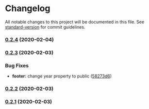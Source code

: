 # Changelog

All notable changes to this project will be documented in this file. See [standard-version](https://github.com/conventional-changelog/standard-version) for commit guidelines.

### [0.2.4](https://gitlab.tandashi.de///compare/v0.2.3...v0.2.4) (2020-02-04)

### [0.2.3](https://gitlab.tandashi.de///compare/v0.2.2...v0.2.3) (2020-02-03)


### Bug Fixes

* **footer:** change year property to public ([58273d6](https://gitlab.tandashi.de///commit/58273d6ce8f6d5b512d89516c12b0b17110c212c))

### [0.2.2](https://gitlab.tandashi.de///compare/v0.2.1...v0.2.2) (2020-02-03)

### [0.2.1](https://gitlab.tandashi.de///compare/v0.0.1-a...v0.2.1) (2020-02-03)
